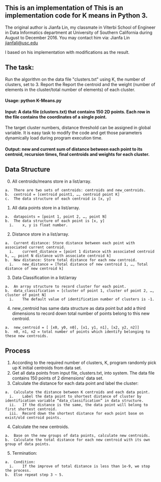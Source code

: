 ## This is an implementation of This is an implementation code for K means in Python 3.

The original author is Jianfa Lin, my classmate in Viterbi School of Engineer in Data Informatics department at University of Southern California during August to December 2016.
You may contact him via: Jianfa Lin <jianfali@usc.edu>

I based on his implementation with modifications as the result.

## The task: 
Run the algorithm on the data file "clusters.txt" using K, the number of clusters, set to 3. 
Report the Report the centroid and the weight (number of elements in the cluster/total number of elements) of each cluster.


#### Usage: python K-Means.py

#### Input: A data file (clusters.txt) that contains 150 2D points. Each row in the file contains the coordinates of a single point.
The target cluster numbers, distance threshold can be assigned in global variable. It is easy task to modify the code and get those parameters dynamically load during program execution time.

#### Output: new and current sum of distance between each point to its centroid, recursion times, final centroids and weights for each cluster.

## Data Structure
  0.	All centroids/means store in a list/array.
  
    a.	There are two sets of centroids: centroids and new_centroids.
    b.	centroid = [centroid point1, …, centroid point K]
    c.	The data structure of each centroid is [x, y]
  1.	All data points store in a list/array. 
  
    a.	datapoints = [point 1, point 2, …, point N]
    b.	The data structure of each point is [x, y]
      i.	x, y is float number.
  2.	Distance store in a list/array.
  
    a.	Current distance: Store distance between each point with associated current centroid.
      i.	current_distance = [point 1 distance with associated centroid k, …, point N distance with associate centroid k] 
    b.	New distance: Store total distance for each new centroid.
      i.	new_distance = [Total distance of new centroid 1, …, Total distance of new centroid k] 
  3.	Data Classification in a list/array
  
    a.	An array structure to record cluster for each point.
    b.	data_classification = [cluster of point 1, cluster of point 2, …, cluster of point N]
      i.	The default value of identification number of clusters is -1.
  4.	new_centroid has same data structure as data point but add a third dimensions to record down total number of points belong to this new centroid.
  
    a.	new_centroid = [ [x0, y0, n0], [x1, y1, n1], [x2, y2, n2]]
    b.	n0, n1, n2 = total number of points which identify belonging to these new centroids.

## Process
  1.	According to the required number of clusters, K, program randomly pick up K initial centroids from data set.
  2.	Get all data points from input file, clusters.txt, into system. The data file contains 150 points of 2 dimensions’ data set.
  3.	Calculate the distance for each data point and label the cluster:
  
    a.	Calculate the distance between K centroids and each data point.
      i.	Label the data point to shortest distance of cluster by identification variable “data_classification” in data structure.
      ii.	If the distance is the same, the data point will belong to first shortest centroid.
      iii.	Record down the shortest distance for each point base on exist/old centroid points.
  4.	Calculate the new centroids.
  
    a.	Base on the new groups of data points, calculate new centroids.
    b.	Calculate the total distance for each new centroid with its own group of data points.
  5.	Termination:
  
    a.	Condition:
      i.	If the improve of total distance is less than 1e-9, we stop the process.
    b.	Else repeat step 3 ~ 5.
    
